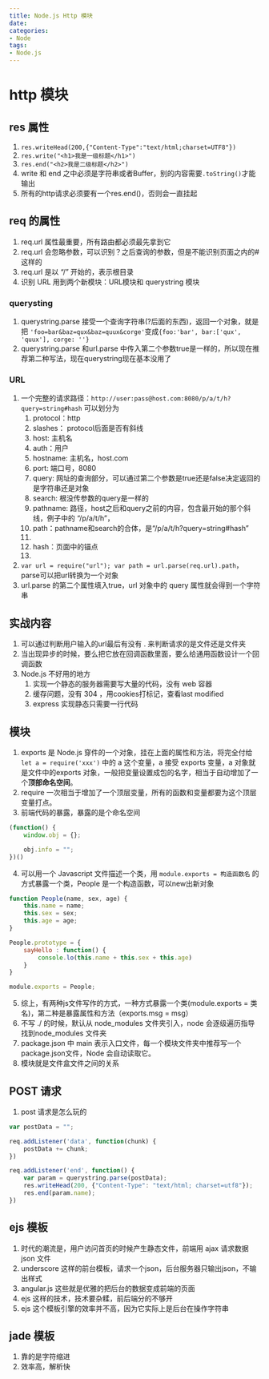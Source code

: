 ```yaml
---
title: Node.js Http 模块
date: 
categories:
- Node
tags:
- Node.js
---
```


# http 模块

## res 属性

1. `res.writeHead(200,{"Content-Type":"text/html;charset=UTF8"})`
2. `res.write("<h1>我是一级标题</h1>")`
3. `res.end("<h2>我是二级标题</h2>")`
4. write 和 end 之中必须是字符串或者Buffer，别的内容需要`.toString()`才能输出
5. 所有的http请求必须要有一个res.end()，否则会一直挂起

## req 的属性

1. req.url 属性最重要，所有路由都必须最先拿到它
2. req.url 会忽略参数，可以识别？之后查询的参数，但是不能识别页面之内的#这样的
3. req.url 是以 “/” 开始的，表示根目录
4. 识别 URL 用到两个新模块：URL模块和 querystring 模块

### querysting

1. querystring.parse 接受一个查询字符串(?后面的东西)，返回一个对象，就是把 `'foo=bar&baz=qux&baz=quux&corge'`变成`{foo:'bar', bar:['qux', 'quux'], corge: ''}`
2. querystring.parse 和url.parse 中传入第二个参数true是一样的，所以现在推荐第二种写法，现在querystring现在基本没用了

### URL

1. 一个完整的请求路径：`http://user:pass@host.com:8080/p/a/t/h?query=string#hash` 可以划分为
   1. protocol：http
   2. slashes： protocol后面是否有斜线
   3. host: 主机名
   4. auth：用户
   5. hostname: 主机名，host.com
   6. port: 端口号，8080
   7. query: 网址的查询部分，可以通过第二个参数是true还是false决定返回的是字符串还是对象
   8. search: 根没传参数的query是一样的
   9. pathname: 路径，host之后和query之前的内容，包含最开始的那个斜线，例子中的 “/p/a/t/h”，
   10. path：pathname和search的合体，是“/p/a/t/h?query=string#hash”
   11. 
   12. hash：页面中的锚点
   13. 
2. `var url = require("url"); var path = url.parse(req.url).path`，parse可以把url转换为一个对象 
3. url.parse 的第二个属性填入true，url 对象中的 query 属性就会得到一个字符串

## 实战内容

1. 可以通过判断用户输入的url最后有没有 . 来判断请求的是文件还是文件夹
2. 当出现异步的时候，要么把它放在回调函数里面，要么给通用函数设计一个回调函数
3. Node.js 不好用的地方
   1. 实现一个静态的服务器需要写大量的代码，没有 web 容器
   2. 缓存问题，没有 304 ，用cookies打标记，查看last modified
   3. express 实现静态只需要一行代码


## 模块

1. exports 是 Node.js 穿件的一个对象，挂在上面的属性和方法，将完全付给`let a = require('xxx')` 中的 a 这个变量，a 接受 exports 变量，a 对象就是文件中的exports 对象，一般把变量设置成包的名字，相当于自动增加了一个**顶部命名空间**。
2. require 一次相当于增加了一个顶层变量，所有的函数和变量都要为这个顶层变量打点。
3. 前端代码的暴露，暴露的是个命名空间

```javascript
(function() {
    window.obj = {};

    obj.info = "";
})()
```

4. 可以用一个 Javascript 文件描述一个类，用 `module.exports = 构造函数名` 的方式暴露一个类，People 是一个构造函数，可以new出新对象

```javascript
function People(name, sex, age) {
    this.name = name;
    this.sex = sex;
    this.age = age;
}

People.prototype = {
    sayHello : function() {
        console.lo(this.name + this.sex + this.age)
    }
}

module.exports = People;
```

5. 综上，有两种js文件写作的方式，一种方式暴露一个类(module.exports = 类名)，第二种是暴露属性和方法（exports.msg = msg）
6. 不写 ./ 的时候，默认从 node_modules 文件夹引入，node 会逐级遍历指导找到node_modules 文件夹
7. package.json 中 main 表示入口文件，每一个模块文件夹中推荐写一个package.json文件，Node 会自动读取它。
8. 模块就是文件盒文件之间的关系

## POST 请求

1. post 请求是怎么玩的

```javascript
var postData = "";

req.addListener('data', function(chunk) {
    postData += chunk;
})

req.addListener('end', function() {
    var param = querystring.parse(postData);
    res.writeHead(200, {"Content-Type": "text/html; charset=utf8"});
    res.end(param.name);
})
```

## ejs 模板

1. 时代的潮流是，用户访问首页的时候产生静态文件，前端用 ajax 请求数据 json 文件
2. underscore 这样的前台模板，请求一个json，后台服务器只输出json，不输出样式
3. angular.js 这些就是优雅的把后台的数据变成前端的页面
4. ejs 这样的技术，技术要杂糅，前后端分的不够开
5. ejs 这个模板引擎的效率并不高，因为它实际上是后台在操作字符串

## jade 模板

1. 靠的是字符缩进
2. 效率高，解析快
